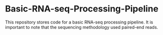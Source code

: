 # Basic-RNA-seq-Processing-Pipeline
This repository stores code for a basic RNA-seq processing pipeline. It is important to note that the sequencing methodology used paired-end reads. 
